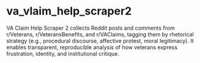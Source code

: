 # va_vlaim_help_scraper2
VA Claim Help Scraper 2 collects Reddit posts and comments from r/Veterans, r/VeteransBenefits, and r/VAClaims, tagging them by rhetorical strategy (e.g., procedural discourse, affective protest, moral legitimacy). It enables transparent, reproducible analysis of how veterans express frustration, identity, and institutional critique.
